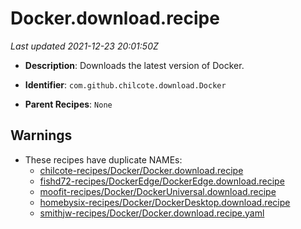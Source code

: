 # Docker.download.recipe

_Last updated 2021-12-23 20:01:50Z_

- **Description**: Downloads the latest version of Docker.

- **Identifier**: `com.github.chilcote.download.Docker`

- **Parent Recipes**: `None`


## Warnings

- These recipes have duplicate NAMEs:
    - [chilcote-recipes/Docker/Docker.download.recipe](/autopkg-dupe-tracker/chilcote-recipes/Docker/Docker.download.recipe)
    - [fishd72-recipes/DockerEdge/DockerEdge.download.recipe](/autopkg-dupe-tracker/fishd72-recipes/DockerEdge/DockerEdge.download.recipe)
    - [moofit-recipes/Docker/DockerUniversal.download.recipe](/autopkg-dupe-tracker/moofit-recipes/Docker/DockerUniversal.download.recipe)
    - [homebysix-recipes/Docker/DockerDesktop.download.recipe](/autopkg-dupe-tracker/homebysix-recipes/Docker/DockerDesktop.download.recipe)
    - [smithjw-recipes/Docker/Docker.download.recipe.yaml](/autopkg-dupe-tracker/smithjw-recipes/Docker/Docker.download.recipe.yaml)